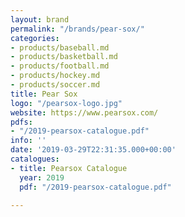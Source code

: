 ```yaml
---
layout: brand
permalink: "/brands/pear-sox/"
categories:
- products/baseball.md
- products/basketball.md
- products/football.md
- products/hockey.md
- products/soccer.md
title: Pear Sox
logo: "/pearsox-logo.jpg"
website: https://www.pearsox.com/
pdfs:
- "/2019-pearsox-catalogue.pdf"
info: ''
date: '2019-03-29T22:31:35.000+00:00'
catalogues:
- title: Pearsox Catalogue
  year: 2019
  pdf: "/2019-pearsox-catalogue.pdf"

---
```

